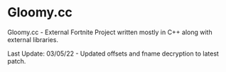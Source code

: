 # Gloomy.cc

Gloomy.cc - 
External Fortnite Project written mostly in C++ along with external libraries.

Last Update: 03/05/22 - Updated offsets and fname decryption to latest patch.
